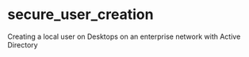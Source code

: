 # secure_user_creation
Creating a local user on Desktops on an enterprise network with Active Directory

